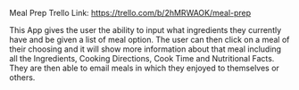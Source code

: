 Meal Prep
Trello Link: https://trello.com/b/2hMRWAOK/meal-prep

This App gives the user the ability to input what ingredients they currently have and be given a list of meal option. The user can then click on a meal of their choosing and it will show more information about that meal including all the Ingredients, Cooking Directions, Cook Time and Nutritional Facts. They are then able to email meals in which they enjoyed to themselves or others.





